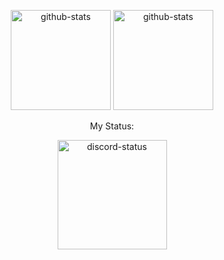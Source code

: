 <p align="center" width="100%">
    <img height="160px" src="https://github-readme-stats.vercel.app/api?username=soevielofficial&theme=radical&hide_border=false&include_all_commits=true&count_private=false" alt="github-stats">
    <img height="160px" src="https://github-readme-stats.vercel.app/api/top-langs/?username=soevielofficial&theme=radical&hide_border=false&include_all_commits=true&count_private=false&layout=compact" alt="github-stats">
</p>
<p align="center">My Status:</p>
<p align="center" width="100%">
    <img height="175px" src="https://lanyard.cnrad.dev/api/442224069899976707?theme=dark&hideDiscrim=true)](https://discord.com/users/442224069899976707" alt="discord-status">
</p>
